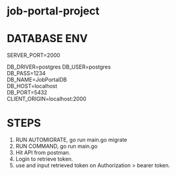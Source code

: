 # job-portal-project

DATABASE ENV
========================================================================
SERVER_PORT=2000

DB_DRIVER=postgres
DB_USER=postgres          
DB_PASS=1234   
DB_NAME=JobPortalDB  
DB_HOST=localhost         
DB_PORT=5432              
CLIENT_ORIGIN=localhost:2000

STEPS
========================================================================
1. RUN AUTOMIGRATE, go run main.go migrate
2. RUN COMMAND, go run main.go
3. Hit API from postman.
4. Login to retrieve token.
5. use and input retrieved token on Authorization > bearer token.
 
